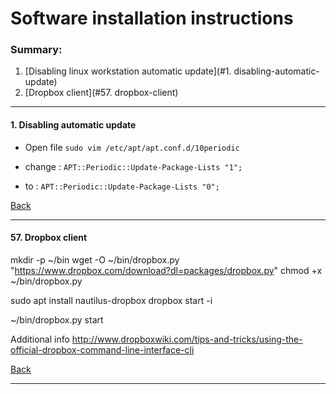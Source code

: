 # Software installation instructions

### Summary:
1. [Disabling linux workstation automatic update](#1. disabling-automatic-update)
57. [Dropbox client](#57. dropbox-client)

----------
#### 1. Disabling automatic update

- Open file
```sudo vim /etc/apt/apt.conf.d/10periodic```

- change :
```APT::Periodic::Update-Package-Lists "1";```
- to : 
```APT::Periodic::Update-Package-Lists "0";```

[Back](#Summary:)

----------
#### 57. Dropbox client

mkdir -p ~/bin
wget -O ~/bin/dropbox.py "https://www.dropbox.com/download?dl=packages/dropbox.py"
chmod +x ~/bin/dropbox.py

sudo apt install nautilus-dropbox
dropbox start -i

~/bin/dropbox.py start

Additional info
http://www.dropboxwiki.com/tips-and-tricks/using-the-official-dropbox-command-line-interface-cli

[Back](#Summary:)

----------